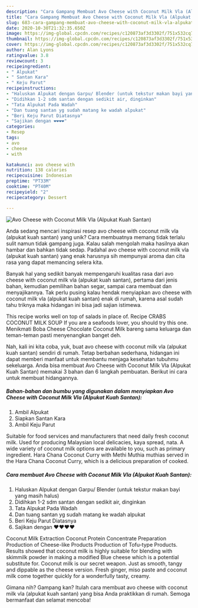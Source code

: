 ```yaml
---
description: "Cara Gampang Membuat Avo Cheese with Coconut Milk Vla (Alpukat Kuah Santan), Lezat"
title: "Cara Gampang Membuat Avo Cheese with Coconut Milk Vla (Alpukat Kuah Santan), Lezat"
slug: 683-cara-gampang-membuat-avo-cheese-with-coconut-milk-vla-alpukat-kuah-santan-lezat
date: 2020-10-30T21:32:35.650Z
image: https://img-global.cpcdn.com/recipes/c120873af3d3302f/751x532cq70/avo-cheese-with-coconut-milk-vla-alpukat-kuah-santan-foto-resep-utama.jpg
thumbnail: https://img-global.cpcdn.com/recipes/c120873af3d3302f/751x532cq70/avo-cheese-with-coconut-milk-vla-alpukat-kuah-santan-foto-resep-utama.jpg
cover: https://img-global.cpcdn.com/recipes/c120873af3d3302f/751x532cq70/avo-cheese-with-coconut-milk-vla-alpukat-kuah-santan-foto-resep-utama.jpg
author: Alan Lyons
ratingvalue: 3.8
reviewcount: 3
recipeingredient:
- " Alpukat"
- " Santan Kara"
- " Keju Parut"
recipeinstructions:
- "Haluskan Alpukat dengan Garpu/ Blender (untuk tekstur makan bayi yang masih halus)"
- "Didihkan 1-2 sdm santan dengan sedikit air, dinginkan"
- "Tata Alpukat Pada Wadah"
- "Dan tuang santan yg sudah matang ke wadah alpukat"
- "Beri Keju Parut Diatasnya"
- "Sajikan dengan ❤️❤️❤️❤️"
categories:
- Resep
tags:
- avo
- cheese
- with

katakunci: avo cheese with 
nutrition: 138 calories
recipecuisine: Indonesian
preptime: "PT33M"
cooktime: "PT40M"
recipeyield: "2"
recipecategory: Dessert

---
```



![Avo Cheese with Coconut Milk Vla (Alpukat Kuah Santan)](https://img-global.cpcdn.com/recipes/c120873af3d3302f/751x532cq70/avo-cheese-with-coconut-milk-vla-alpukat-kuah-santan-foto-resep-utama.jpg)

Anda sedang mencari inspirasi resep avo cheese with coconut milk vla (alpukat kuah santan) yang unik? Cara membuatnya memang tidak terlalu sulit namun tidak gampang juga. Kalau salah mengolah maka hasilnya akan hambar dan bahkan tidak sedap. Padahal avo cheese with coconut milk vla (alpukat kuah santan) yang enak harusnya sih mempunyai aroma dan cita rasa yang dapat memancing selera kita.

Banyak hal yang sedikit banyak mempengaruhi kualitas rasa dari avo cheese with coconut milk vla (alpukat kuah santan), pertama dari jenis bahan, kemudian pemilihan bahan segar, sampai cara membuat dan menyajikannya. Tak perlu pusing kalau hendak menyiapkan avo cheese with coconut milk vla (alpukat kuah santan) enak di rumah, karena asal sudah tahu triknya maka hidangan ini bisa jadi sajian istimewa.

This recipe works well on top of salads in place of. Recipe CRABS COCONUT MILK SOUP If you are a seafoods lover, you should try this one. Menikmati Boba Cheese Chocolate Coconut Milk bareng sama keluarga dan teman-teman pasti menyenangkan banget deh.


Nah, kali ini kita coba, yuk, buat avo cheese with coconut milk vla (alpukat kuah santan) sendiri di rumah. Tetap berbahan sederhana, hidangan ini dapat memberi manfaat untuk membantu menjaga kesehatan tubuhmu sekeluarga. Anda bisa membuat Avo Cheese with Coconut Milk Vla (Alpukat Kuah Santan) memakai 3 bahan dan 6 langkah pembuatan. Berikut ini cara untuk membuat hidangannya.

<!--inarticleads1-->

##### Bahan-bahan dan bumbu yang digunakan dalam menyiapkan Avo Cheese with Coconut Milk Vla (Alpukat Kuah Santan):

1. Ambil  Alpukat
1. Siapkan  Santan Kara
1. Ambil  Keju Parut


Suitable for food services and manufacturers that need daily fresh coconut milk. Used for producing Malaysian local delicacies, kaya spread, nata. A wide variety of coconut milk options are available to you, such as primary ingredient. Hara Chana Coconut Curry with Methi Muthia muthias served in the Hara Chana Coconut Curry, which is a delicious preparation of cooked. 

<!--inarticleads2-->

##### Cara membuat Avo Cheese with Coconut Milk Vla (Alpukat Kuah Santan):

1. Haluskan Alpukat dengan Garpu/ Blender (untuk tekstur makan bayi yang masih halus)
1. Didihkan 1-2 sdm santan dengan sedikit air, dinginkan
1. Tata Alpukat Pada Wadah
1. Dan tuang santan yg sudah matang ke wadah alpukat
1. Beri Keju Parut Diatasnya
1. Sajikan dengan ❤️❤️❤️❤️


Coconut Milk Extraction Coconut Protein Concentrate Preparation Production of Cheese-like Products Production of Tofu-type Products. Results showed that coconut milk is highly suitable for blending with skimmilk powder in making a modified Blue cheese which is a potential substitute for. Coconut milk is our secret weapon. Just as smooth, tangy and dippable as the cheese version. Fresh ginger, miso paste and coconut milk come together quickly for a wonderfully tasty, creamy. 

Gimana nih? Gampang kan? Itulah cara membuat avo cheese with coconut milk vla (alpukat kuah santan) yang bisa Anda praktikkan di rumah. Semoga bermanfaat dan selamat mencoba!
